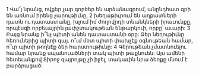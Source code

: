 1 Վա՜յ նրանց, ովքեր չար գործեր են արձանագրում,
անընդհատ գրի են առնում իրենց չարութիւնը,
2 խեղաթիւրում են աղքատների դատն ու դատաստանը,
խլում իմ ժողովրդի տնանկների իրաւունքը,
որպէսզի որբեւայրին յափշտակութեան ենթարկուի, որբը՝ աւարի:
3 Բայց նրանք ի՞նչ պիտի անեն դատաստանի օրը:
Ձեր նեղութիւնը հեռուներից պիտի գայ.
ո՞ւմ մօտ պիտի փախչէք օգնութեան համար,
ո՞ւր պիտի թողնէք ձեր հարստութիւնը:
4 Գերութեան չմատնուելու համար նրանք սպանուածների տակ պիտի թաքնուեն:
Այս ամենի հետեւանքով Տիրոջ զայրոյթը չի իջել,
տակաւին նրա ձեռքը մնում է բարձրացած:
